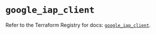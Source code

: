 # `google_iap_client`

Refer to the Terraform Registry for docs: [`google_iap_client`](https://registry.terraform.io/providers/hashicorp/google/6.35.0/docs/resources/iap_client).
